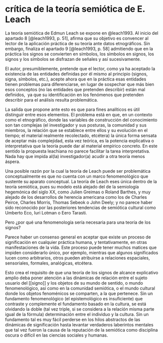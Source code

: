 # crítica de la teoría semiótica de E. Leach
La teoría semiótica de Edmun Leach se expone en @leach1993. Al inicio del apartado 8 [@leach1993, p. 51], afirma que su objetivo es convencer al lector de la aplicación práctica de su teoría ante datos etnográficos. Sin embargo, finaliza el apartado 9 [@leach1993, p. 58] admitiendo que en la práctica los signos se convierten en símbolos, los símbolos en signos, los signos y los símbolos se disfrazan de señales y así sucesivamente.

El autor, presumiblemente, pretende que el lector, como ya ha aceptado la existencia de las entidades definidas por él mismo al principio (signos, signa, símbolos, etc.), acepte ahora que en la práctica esas entidades tienen problemas para diferenciarse, en lugar de sospechar que más bien esos conceptos (no las entidades que pretenden describir) están mal definidos,  ya que su identificación en los fenómenos que pretenden describir para el análisis resulta problemática.

La salida que propone ante esto es que para fines analíticos es útil distinguir entre esos elementos. El problema está en que, en un contexto como el etnográfico, donde las variables de construcción del conocimiento son tan complejas (el investigador y sus posturas, la comunidad y sus miembros, la relación que se establece entre ellos y su evolución en el tiempo; el material realmente recolectado, etcétera) la única forma sensata de aceptar más complejidad, esta vez teórica, es la potencia explicativa o interpretativa que la teoría puede dar al material empírico concreto. En este sentido la propuesta leachiana no parece facilitar la tarea interpretativa. Nada hay que impida al(la) investigador(a) acudir a otra teoría menos áspera.

Una posible razón por la cual la teoría de Leach puede ser problemática conceptualmente es que no cuenta con un marco fenomenológico que sustente su aparato conceptual. La teoría de Leach eses única dentro de la teoría semiótica, pues su modelo está alejado del de la semiología hegemónica del siglo XX, como Julien Greimas o Roland Barthes, y muy alejado de los desarrollos de herencia americana como los de Charles Peirce, Charles Morris, Thomas Sebeok o John Deely; y no parece haber sido reconocido por las posteriores tendencias de semiótica cultural como Umberto Eco, Iuri Lotman o Eero Tarasti.

Pero ¿por qué una fenomenología sería necesaria para una teoría de los signos?

Parece haber un consenso general en aceptar que existe un proceso de significación en cualquier práctica humana, y tentativamente, en otras manifestaciones de la vida. Este proceso puede tener muchos matices que impiden considerarlo único, por ejemplo, mientras que algunos significados lucen como arbitrarios, otros pueden atribuirse a relaciones espaciales, sensoriales, formales, analógicas, etcétera.

Esto crea el requisito de que una teoría de los signos de alcance explicativo amplio deba poner atención a las dinámicas de relación entre el sujeto usuario del [[signo]] y los objetos de su mundo de sentido, o mundo fenomenológico, así como en la comunidad semiótica, o el mundo cultural donde los objetos fenoménicos se comparten, a la que pertenece. Sin un fundamento fenomenológico (el epistemológico es insuficiente) que contraste y complemente el fundamento basado en la cultura, se está olvidando la doble (tal vez triple, si se considera a la relación misma parte igual de la fórmula) determinación entre el individuo y la cultura. Sin un fundamento tal es muy fácil perderse en los hilos abstractos de las dinámicas de significación hasta levantar verdaderos laberintos mentales que tal vez fueron la causa de la reputación de la semiótica como disciplina oscura o difícil en las ciencias sociales y humanas.